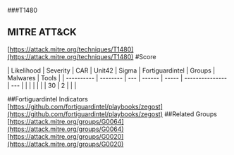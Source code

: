 ###T1480
## MITRE ATT&CK
[https://attack.mitre.org/techniques/T1480](https://attack.mitre.org/techniques/T1480)
#Score

| Likelihood | Severity | CAR | Unit42 | Sigma | Fortiguardintel | Groups | Malwares | Tools |
| ---------- | -------- | --- | ------ | ----- | --------------- | ---  |
 |   |   |   |   |   | 30 | 2 |   |   |

##Fortiguardintel Indicators
[https://github.com/fortiguardintel/playbooks/zegost](https://github.com/fortiguardintel/playbooks/zegost)
[]()
##Related Groups
[https://attack.mitre.org/groups/G0064](https://attack.mitre.org/groups/G0064)
[https://attack.mitre.org/groups/G0020](https://attack.mitre.org/groups/G0020)
[]()
